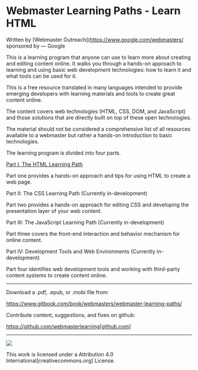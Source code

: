 # Webmaster Learning Paths - Learn HTML

Written by [Webmaster Outreach](https://www.google.com/webmasters/ sponsored by — Google

This is a learning program that anyone can use to learn more about creating and editing content online. It walks you through a hands-on approach to learning and using basic web development technologies: how to learn it and what tools can be used for it.

This is a free resource translated in many languages intended to provide emerging developers with learning materials and tools to create great content online.

The content covers web technologies (HTML, CSS, DOM, and JavaScript) and those solutions that are directly built on top of these open technologies.

The material should not be considered a comprehensive list of all resources available to a webmaster but rather a hands-on introduction to basic technologies.

The learning program is divided into four parts.

[Part I. The HTML Learning Path](https://www.gitbook.com/book/webmasters/learn-html)

Part one provides a hands-on approach and tips for using HTML to create a web page.

Part II: The CSS Learning Path (Currently in-development)

Part two provides a hands-on approach for editing CSS and developing the presentation layer of your web content.

Part III: The JavaScript Learning Path (Currently in-development)

Part three covers the front-end interaction and behavior mechanism for online content.

Part IV: Development Tools and Web Environments (Currently in-development)

Part four identifies web development tools and working with third-party content systems to create content online.



---


Download a .pdf, .epub, or .mobi file from:

https://www.gitbook.com/book/webmasters/webmaster-learning-paths/

Contribute content, suggestions, and fixes on github:

https://github.com/webmasterlearning[github.com]



---

![](cc.png)

This work is licensed under a Attribution 4.0 International[creativecommons.org] License.
